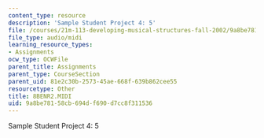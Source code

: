 ```yaml
---
content_type: resource
description: 'Sample Student Project 4: 5'
file: /courses/21m-113-developing-musical-structures-fall-2002/9a8be78158cb694df690d7cc8f311536_8BENR2.MIDI
file_type: audio/midi
learning_resource_types:
- Assignments
ocw_type: OCWFile
parent_title: Assignments
parent_type: CourseSection
parent_uid: 81e2c30b-2573-45ae-668f-639b862cee55
resourcetype: Other
title: 8BENR2.MIDI
uid: 9a8be781-58cb-694d-f690-d7cc8f311536
---
```

Sample Student Project 4: 5

